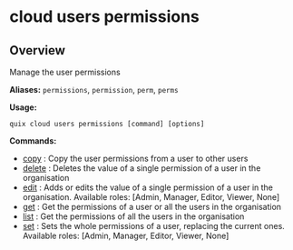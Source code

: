 # cloud users permissions

## Overview

Manage the user permissions

**Aliases:** `permissions`, `permission`, `perm`, `perms`

**Usage:**

```
quix cloud users permissions [command] [options]
```

**Commands:**

- [copy](copy.md) : Copy the user permissions from a user to other users
- [delete](delete.md) : Deletes the value of a single permission of a user in the organisation
- [edit](edit.md) : Adds or edits the value of a single permission of a user in the organisation. Available roles: [Admin, Manager, Editor, Viewer, None]
- [get](get.md) : Get the permissions of a user or all the users in the organisation
- [list](list.md) : Get the permissions of all the users in the organisation
- [set](set.md) : Sets the whole permissions of a user, replacing the current ones. Available roles: [Admin, Manager, Editor, Viewer, None]


